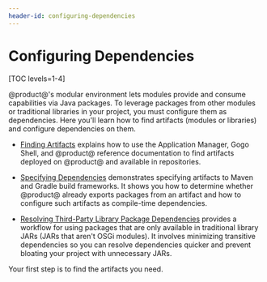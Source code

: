 ```yaml
---
header-id: configuring-dependencies
---
```


# Configuring Dependencies

[TOC levels=1-4]

@product@'s modular environment lets modules provide and consume capabilities
via Java packages. To leverage packages from other modules or traditional
libraries in your project, you must configure them as dependencies. Here you'll
learn how to find artifacts (modules or libraries) and configure dependencies on
them. 

-   [Finding Artifacts](/docs/7-2/customization/-/knowledge_base/c/finding-artifacts)
    explains how to use the Application Manager, Gogo Shell, and @product@
    reference documentation to find artifacts deployed on @product@ and
    available in repositories.   

-   [Specifying Dependencies](/docs/7-2/customization/-/knowledge_base/c/specifying-dependencies)
    demonstrates specifying artifacts to Maven and Gradle build frameworks. It
    shows you how to determine whether @product@ already exports packages from
    an artifact and how to configure such artifacts as compile-time
    dependencies. 

-   [Resolving Third-Party Library Package Dependencies](/docs/7-2/customization/-/knowledge_base/c/adding-third-party-libraries-to-a-module)
    provides a workflow for using packages that are only available in
    traditional library JARs (JARs that aren't OSGi modules). It involves
    minimizing transitive dependencies so you can resolve dependencies quicker
    and prevent bloating your project with unnecessary JARs. 

Your first step is to find the artifacts you need.
